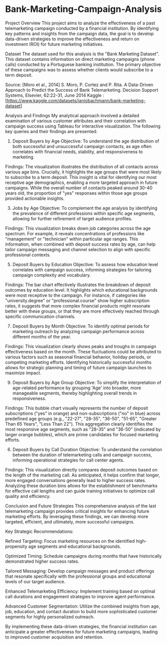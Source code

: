 # Bank-Marketing-Campaign-Analysis


Project Overview
This project aims to analyze the effectiveness of a past telemarketing campaign conducted by a financial institution. By identifying key patterns and insights from the campaign data, the goal is to develop data-driven strategies to improve the effectiveness and return on investment (ROI) for future marketing initiatives.

Dataset
The dataset used for this analysis is the "Bank Marketing Dataset". This dataset contains information on direct marketing campaigns (phone calls) conducted by a Portuguese banking institution. The primary objective of these campaigns was to assess whether clients would subscribe to a term deposit.

Source:
[Moro et al., 2014] S. Moro, P. Cortez and P. Rita. A Data-Driven Approach to Predict the Success of Bank Telemarketing. Decision Support Systems, Elsevier, 62:22-31, June 2014 
Kaggle : [https://www.kaggle.com/datasets/janiobachmann/bank-marketing-dataset]

Analysis and Findings
My analytical approach involved a detailed examination of various customer attributes and their correlation with campaign success using Tableau for interactive visualization. The following key queries and their findings are presented:

1. Deposit Buyers by Age
Objective: To understand the age distribution of both successful and unsuccessful campaign contacts, as age often correlates with financial needs, stability, and responsiveness to marketing.

Findings: The visualization illustrates the distribution of all contacts across various age bins. Crucially, it highlights the age groups that were most likely to subscribe to a term deposit. This insight is vital for identifying our most receptive age demographics, enabling a more targeted approach in future campaigns. While the overall number of contacts peaked around 30-40 years old, the proportion of "yes" responses within those age groups provided actionable insights.

3. Jobs by Age
Objective: To complement the age analysis by identifying the prevalence of different professions within specific age segments, allowing for further refinement of target audience profiles.

Findings: This visualization breaks down job categories across the age spectrum. For example, it reveals concentrations of professions like "management" or "technician" within particular age ranges. This information, when combined with deposit success rates by age, can help tailor campaign messaging and channel selection to align with specific professional contexts.

5. Deposit Buyers by Education
Objective: To assess how education level correlates with campaign success, informing strategies for tailoring campaign complexity and vocabulary.

Findings: The bar chart effectively illustrates the breakdown of deposit outcomes by education level. It highlights which educational backgrounds were most receptive to the campaign. For instance, if categories like "university.degree" or "professional.course" show higher subscription rates, it suggests that more complex financial products might resonate better with these groups, or that they are more effectively reached through specific communication channels.

7. Deposit Buyers by Month
Objective: To identify optimal periods for marketing outreach by analyzing campaign performance across different months of the year.

Findings: This visualization clearly shows peaks and troughs in campaign effectiveness based on the month. These fluctuations could be attributed to various factors such as seasonal financial behavior, holiday periods, or competing marketing efforts. Identifying historically successful months allows for strategic planning and timing of future campaign launches to maximize impact.

9. Deposit Buyers by Age Group
Objective: To simplify the interpretation of age-related performance by grouping 'Age' into broader, more manageable segments, thereby highlighting overall trends in responsiveness.

Findings: This bubble chart visually represents the number of deposit subscriptions ("yes" in orange) and non-subscriptions ("no" in blue) across predefined age groups (e.g., "22-27", "28-35", "36-50", "51-65", "Greater Than 65 Years", "Less Than 22"). This aggregation clearly identifies the most responsive age segments, such as "28-35" and "36-50" (indicated by larger orange bubbles), which are prime candidates for focused marketing efforts.

6. Deposit Buyers by Call Duration
Objective: To understand the correlation between the duration of telemarketing calls and campaign success, informing operational strategies for call center agents.

Findings: This visualization directly compares deposit outcomes based on the length of the marketing call. As anticipated, it helps confirm that longer, more engaged conversations generally lead to higher success rates. Analyzing these duration bins allows for the establishment of benchmarks for effective call lengths and can guide training initiatives to optimize call quality and efficiency.

Conclusion and Future Strategies
This comprehensive analysis of the last telemarketing campaign provides critical insights for enhancing future marketing efforts. By leveraging these findings, we can develop more targeted, efficient, and ultimately, more successful campaigns.

Key Strategic Recommendations:

Refined Targeting: Focus marketing resources on the identified high-propensity age segments and educational backgrounds.

Optimized Timing: Schedule campaigns during months that have historically demonstrated higher success rates.

Tailored Messaging: Develop campaign messages and product offerings that resonate specifically with the professional groups and educational levels of our target audience.

Enhanced Telemarketing Efficiency: Implement training based on optimal call durations and engagement strategies to improve agent performance.

Advanced Customer Segmentation: Utilize the combined insights from age, job, education, and contact duration to build more sophisticated customer segments for highly personalized outreach.

By implementing these data-driven strategies, the financial institution can anticipate a greater effectiveness for future marketing campaigns, leading to improved customer acquisition and retention.
